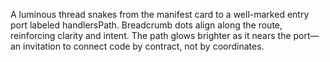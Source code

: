 A luminous thread snakes from the manifest card to a well-marked entry port labeled handlersPath. Breadcrumb dots align along the route, reinforcing clarity and intent. The path glows brighter as it nears the port—an invitation to connect code by contract, not by coordinates.
